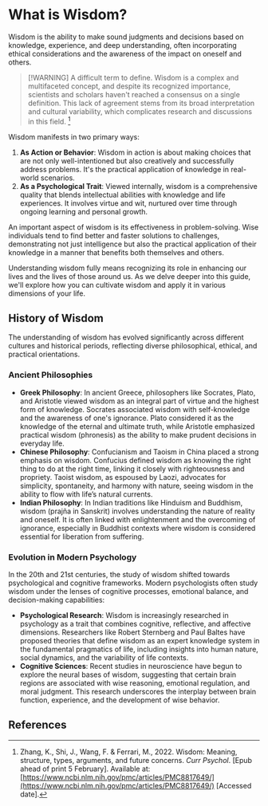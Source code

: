 # What is Wisdom?

Wisdom is the ability to make sound judgments and decisions based on knowledge, experience, and deep understanding, often incorporating ethical considerations and the awareness of the impact on oneself and others.

> [!WARNING] A difficult term to define.
> Wisdom is a complex and multifaceted concept, and despite its recognized importance, scientists and scholars haven't reached a consensus on a single definition. This lack of agreement stems from its broad interpretation and cultural variability, which complicates research and discussions in this field. [^1]

Wisdom manifests in two primary ways:

1. **As Action or Behavior**: Wisdom in action is about making choices that are not only well-intentioned but also creatively and successfully address problems. It's the practical application of knowledge in real-world scenarios.
2. **As a Psychological Trait**: Viewed internally, wisdom is a comprehensive quality that blends intellectual abilities with knowledge and life experiences. It involves virtue and wit, nurtured over time through ongoing learning and personal growth.

An important aspect of wisdom is its effectiveness in problem-solving. Wise individuals tend to find better and faster solutions to challenges, demonstrating not just intelligence but also the practical application of their knowledge in a manner that benefits both themselves and others.

Understanding wisdom fully means recognizing its role in enhancing our lives and the lives of those around us. As we delve deeper into this guide, we'll explore how you can cultivate wisdom and apply it in various dimensions of your life.

## History of Wisdom

The understanding of wisdom has evolved significantly across different cultures and historical periods, reflecting diverse philosophical, ethical, and practical orientations.

### Ancient Philosophies

- **Greek Philosophy**: In ancient Greece, philosophers like Socrates, Plato, and Aristotle viewed wisdom as an integral part of virtue and the highest form of knowledge. Socrates associated wisdom with self-knowledge and the awareness of one's ignorance. Plato considered it as the knowledge of the eternal and ultimate truth, while Aristotle emphasized practical wisdom (phronesis) as the ability to make prudent decisions in everyday life.
- **Chinese Philosophy**: Confucianism and Taoism in China placed a strong emphasis on wisdom. Confucius defined wisdom as knowing the right thing to do at the right time, linking it closely with righteousness and propriety. Taoist wisdom, as espoused by Laozi, advocates for simplicity, spontaneity, and harmony with nature, seeing wisdom in the ability to flow with life’s natural currents.
- **Indian Philosophy**: In Indian traditions like Hinduism and Buddhism, wisdom (prajña in Sanskrit) involves understanding the nature of reality and oneself. It is often linked with enlightenment and the overcoming of ignorance, especially in Buddhist contexts where wisdom is considered essential for liberation from suffering.

### Evolution in Modern Psychology

In the 20th and 21st centuries, the study of wisdom shifted towards psychological and cognitive frameworks. Modern psychologists often study wisdom under the lenses of cognitive processes, emotional balance, and decision-making capabilities:

- **Psychological Research**: Wisdom is increasingly researched in psychology as a trait that combines cognitive, reflective, and affective dimensions. Researchers like Robert Sternberg and Paul Baltes have proposed theories that define wisdom as an expert knowledge system in the fundamental pragmatics of life, including insights into human nature, social dynamics, and the variability of life contexts.
- **Cognitive Sciences**: Recent studies in neuroscience have begun to explore the neural bases of wisdom, suggesting that certain brain regions are associated with wise reasoning, emotional regulation, and moral judgment. This research underscores the interplay between brain function, experience, and the development of wise behavior.
## References

[^1]: Zhang, K., Shi, J., Wang, F. & Ferrari, M., 2022. Wisdom: Meaning, structure, types, arguments, and future concerns. _Curr Psychol_. [Epub ahead of print 5 February]. Available at: [https://www.ncbi.nlm.nih.gov/pmc/articles/PMC8817649/](https://www.ncbi.nlm.nih.gov/pmc/articles/PMC8817649/) [Accessed date].